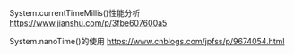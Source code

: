System.currentTimeMillis()性能分析
https://www.jianshu.com/p/3fbe607600a5


System.nanoTime()的使用
https://www.cnblogs.com/jpfss/p/9674054.html




